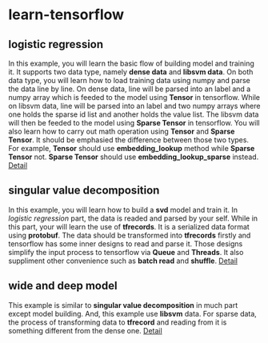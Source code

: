 # learn-tensorflow

## logistic regression
In this example, you will learn the basic flow of building model and training it. It supports two data type, namely **dense data** and **libsvm data**. 
On both data type, you will learn how to load training data using numpy and parse the data line by line. On dense data, line will be parsed into an label
 and a numpy array which is feeded to the model using **Tensor** in tensorflow. While on libsvm data, line will be parsed into an label and two numpy arrays
 where one holds the sparse id list and another holds the value list. The libsvm data will then be feeded to the model using **Sparse Tensor** in tensorflow.
 You will also learn how to carry out math operation using **Tensor** and **Sparse Tensor**. It should be emphasied the difference between those two types.
 For example, **Tensor** should use **embedding_lookup** method while **Sparse Tensor** not. **Sparse Tensor** should use **embedding_lookup_sparse** instead.
 [Detail](https://github.com/formath/learn-tensorflow/tree/master/logistic_regression)

## singular value decomposition
In this example, you will learn how to build a **svd** model and train it. In *logistic regression* part, the data is readed and parsed by your self. While
in this part, your will learn the use of **tfrecords**. It is a serialized data format using **protobuf**.
The data should be transformed into **tfrecords** firstly and tensorflow has some inner designs to read and parse it. Those designs simplify the input process to tensorflow
via **Queue** and **Threads**. It also suppliment other convenience such as **batch read** and **shuffle**.
[Detail](https://github.com/formath/learn-tensorflow/tree/master/svd)

## wide and deep model
This example is similar to **singular value decomposition** in much part except model building. And, this example use **libsvm** data. For sparse data,
the process of transforming data to **tfrecord** and reading from it is something different from the dense one.
[Detail](https://github.com/formath/learn-tensorflow/tree/master/wide_and_deep)

